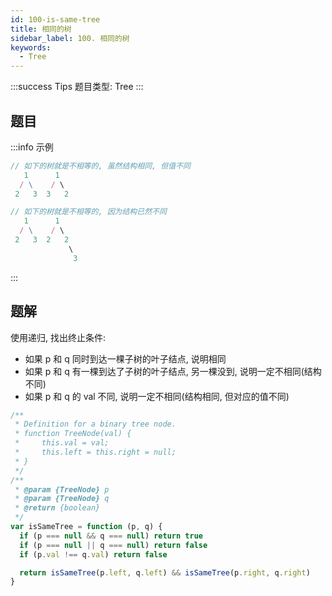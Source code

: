 ```yaml
---
id: 100-is-same-tree
title: 相同的树
sidebar_label: 100. 相同的树
keywords:
  - Tree
---
```


:::success Tips
题目类型: Tree
:::

## 题目

:::info 示例

```ts
// 如下的树就是不相等的, 虽然结构相同, 但值不同
   1      1
  / \    / \
 2   3  3   2

// 如下的树就是不相等的, 因为结构已然不同
   1      1
  / \    / \
 2   3  2   2
             \
              3
```

:::

## 题解

使用递归, 找出终止条件:

- 如果 p 和 q 同时到达一棵子树的叶子结点, 说明相同
- 如果 p 和 q 有一棵到达了子树的叶子结点, 另一棵没到, 说明一定不相同(结构不同)
- 如果 p 和 q 的 val 不同, 说明一定不相同(结构相同, 但对应的值不同)

```ts
/**
 * Definition for a binary tree node.
 * function TreeNode(val) {
 *     this.val = val;
 *     this.left = this.right = null;
 * }
 */
/**
 * @param {TreeNode} p
 * @param {TreeNode} q
 * @return {boolean}
 */
var isSameTree = function (p, q) {
  if (p === null && q === null) return true
  if (p === null || q === null) return false
  if (p.val !== q.val) return false

  return isSameTree(p.left, q.left) && isSameTree(p.right, q.right)
}
```
